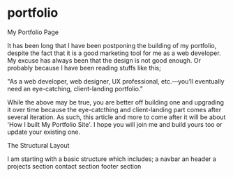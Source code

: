 # portfolio
 My Portfolio Page

 It has been long that I have been postponing the building of my portfolio, despite the fact that it is a good marketing tool for me as a web developer. My excuse has always been that the design is not good enough. Or probably because I have been reading stuffs like this;

 "As a web developer, web designer, UX professional, etc.—you’ll eventually need an eye-catching, client-landing portfolio."

 While the above may be true, you are better off building one and upgrading it over time because the eye-catcthing and client-landing part comes after several iteration. As such, this article and more to come after it will be about 'How I built My Portfolio Site'. I hope you will join me and build yours too or update your existing one.

 The Structural Layout

 I am starting with a basic structure which includes;
 a navbar
 an header
 a projects section
 contact section
 footer section




